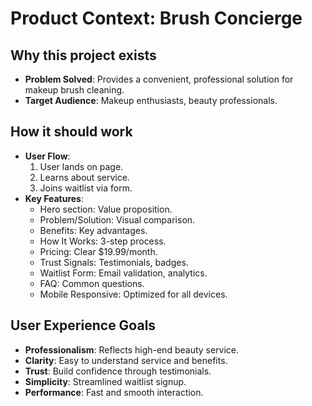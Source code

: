 # Product Context: Brush Concierge

## Why this project exists
- **Problem Solved**: Provides a convenient, professional solution for makeup brush cleaning.
- **Target Audience**: Makeup enthusiasts, beauty professionals.

## How it should work
- **User Flow**:
    1. User lands on page.
    2. Learns about service.
    3. Joins waitlist via form.
- **Key Features**:
    - Hero section: Value proposition.
    - Problem/Solution: Visual comparison.
    - Benefits: Key advantages.
    - How It Works: 3-step process.
    - Pricing: Clear $19.99/month.
    - Trust Signals: Testimonials, badges.
    - Waitlist Form: Email validation, analytics.
    - FAQ: Common questions.
    - Mobile Responsive: Optimized for all devices.

## User Experience Goals
- **Professionalism**: Reflects high-end beauty service.
- **Clarity**: Easy to understand service and benefits.
- **Trust**: Build confidence through testimonials.
- **Simplicity**: Streamlined waitlist signup.
- **Performance**: Fast and smooth interaction.
